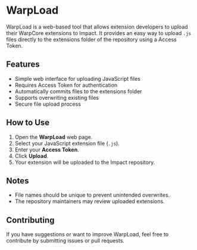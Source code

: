 # WarpLoad

WarpLoad is a web-based tool that allows extension developers to upload their WarpCore extensions to Impact. It provides an easy way to upload `.js` files directly to the extensions folder of the repository using a Access Token.

## Features

- Simple web interface for uploading JavaScript files
- Requires Access Token for authentication
- Automatically commits files to the extensions folder
- Supports overwriting existing files
- Secure file upload process

## How to Use

1. Open the **WarpLoad** web page.
2. Select your JavaScript extension file (`.js`).
3. Enter your **Access Token**.
4. Click **Upload**.
5. Your extension will be uploaded to the Impact repository.

## Notes

- File names should be unique to prevent unintended overwrites.
- The repository maintainers may review uploaded extensions.

## Contributing

If you have suggestions or want to improve WarpLoad, feel free to contribute by submitting issues or pull requests.


